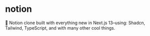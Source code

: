 # notion
📃 Notion clone built with everything new in Next.js 13–using: Shadcn, Tailwind, TypeScript, and with many other cool things. 
